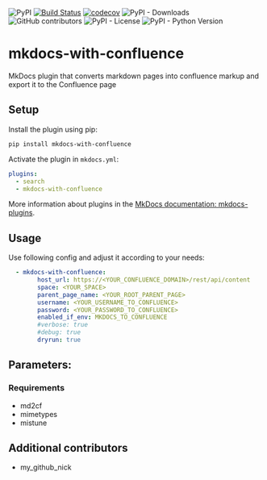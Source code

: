 ![PyPI](https://img.shields.io/pypi/v/mkdocs-with-confluence)
[![Build Status](https://app.travis-ci.com/pawelsikora/mkdocs-with-confluence.svg?token=Nxwjs6L2kEPqZeJARZzo&branch=main)](https://app.travis-ci.com/pawelsikora/mkdocs-with-confluence)
[![codecov](https://codecov.io/gh/pawelsikora/mkdocs-with-confluence/branch/master/graph/badge.svg)](https://codecov.io/gh/pawelsikora/mkdocs-with-confluence)
![PyPI - Downloads](https://img.shields.io/pypi/dm/mkdocs-with-confluence)
![GitHub contributors](https://img.shields.io/github/contributors/pawelsikora/mkdocs-with-confluence)
![PyPI - License](https://img.shields.io/pypi/l/mkdocs-with-confluence)
![PyPI - Python Version](https://img.shields.io/pypi/pyversions/mkdocs-with-confluence)
# mkdocs-with-confluence 

MkDocs plugin that converts markdown pages into confluence markup
and export it to the Confluence page

## Setup
Install the plugin using pip:

`pip install mkdocs-with-confluence`

Activate the plugin in `mkdocs.yml`:

```yaml
plugins:
  - search
  - mkdocs-with-confluence
```

More information about plugins in the [MkDocs documentation: mkdocs-plugins](https://www.mkdocs.org/user-guide/plugins/).

## Usage

Use following config and adjust it according to your needs:

```yaml
  - mkdocs-with-confluence:
        host_url: https://<YOUR_CONFLUENCE_DOMAIN>/rest/api/content
        space: <YOUR_SPACE>
        parent_page_name: <YOUR_ROOT_PARENT_PAGE>
        username: <YOUR_USERNAME_TO_CONFLUENCE>
        password: <YOUR_PASSWORD_TO_CONFLUENCE>
        enabled_if_env: MKDOCS_TO_CONFLUENCE
        #verbose: true
        #debug: true
        dryrun: true
```
## Parameters:

### Requirements
- md2cf
- mimetypes
- mistune

## Additional contributors
 - my_github_nick
